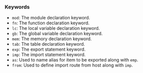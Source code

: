 ### Keywords

* `mod`: The module declaration keyword.
* `fn`: The function declaration keyword.
* `lc`: The local variable declaration keyword.
* `gb`: The global variable declaration keyword.
* `mem`: The memory declaration keyword.
* `tab`: The table declaration keyword.
* `exp`: The export statement keyword.
* `imp`: The import statement keyword.
* `as`: Used to name alias for item to be exported along with `emp`.
* `from`: Used to define import route from host along with `imp`.
